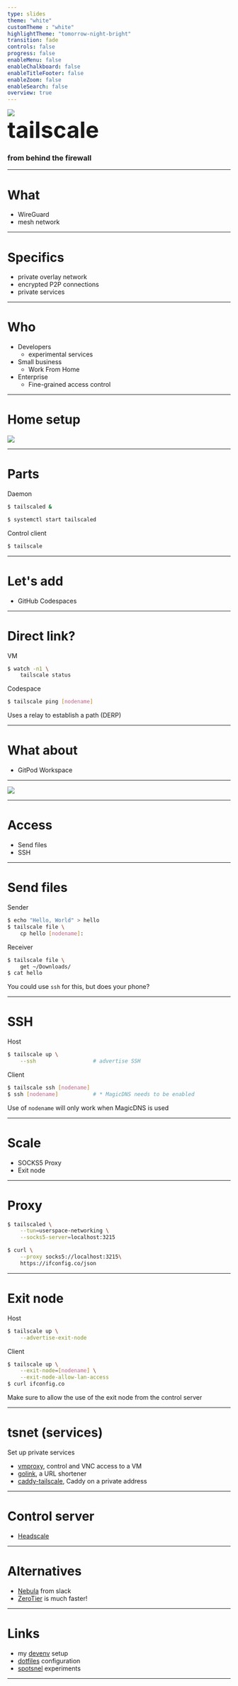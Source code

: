 ```yaml
---
type: slides
theme: "white"
customTheme : "white"
highlightTheme: "tomorrow-night-bright"
transition: fade
controls: false
progress: false
enableMenu: false
enableChalkboard: false
enableTitleFooter: false
enableZoom: false
enableSearch: false
overview: true
---
```


![](logo.webp)<br/>
<span style="font-size:3.6em;font-weight:bold">tailscale</span>
### <span style="text-transform:lowercase">from behind the firewall</span>

---

# What

  * WireGuard
  * mesh network

---

# Specifics

  * private overlay network
  * encrypted P2P connections
  * private services

---

# Who

  * Developers
	  * experimental services
  * Small business
	  * Work From Home
  * Enterprise
	  * Fine-grained access control

---

# Home setup

![](./homesetup.svg)


---

# Parts

Daemon
```sh
$ tailscaled &
```

```sh
$ systemctl start tailscaled
```

Control client
```sh
$ tailscale
```

---

# Let's add

  * GitHub Codespaces

---

# Direct link?

VM
```sh
$ watch -n1 \
	tailscale status
```
Codespace
```sh
$ tailscale ping [nodename]
```
Uses a relay to establish a path (DERP)

---

# What about

* GitPod Workspace

---

![](./demo.svg)

---

# Access

  * Send files
  * SSH

---

# Send files

Sender
```sh
$ echo "Hello, World" > hello
$ tailscale file \
	cp hello [nodename]:
```
Receiver
```sh
$ tailscale file \
	get ~/Downloads/
$ cat hello
```
You could use `ssh` for this, but does your phone?

---

# SSH

Host
```sh
$ tailscale up \
	--ssh                  # advertise SSH
```
Client
```sh
$ tailscale ssh [nodename]
$ ssh [nodename]           # * MagicDNS needs to be enabled
```

 Use of `nodename` will only work when MagicDNS is used

---

# Scale

  * SOCKS5 Proxy
  * Exit node

---

# Proxy

```sh
$ tailscaled \
	--tun=userspace-networking \
    --socks5-server=localhost:3215
```

```sh
$ curl \
	--proxy socks5://localhost:3215\
	https://ifconfig.co/json
```

---

# Exit node

Host
```sh
$ tailscale up \
	--advertise-exit-node
```
Client
```sh
$ tailscale up \
	--exit-node=[nodename] \
	--exit-node-allow-lan-access
$ curl ifconfig.co
```

Make sure to allow the use of the exit node from the control server


---

# tsnet (services)

Set up private services
  * [vmproxy](https://github.com/shayne/vmproxy), control and VNC access to a VM
  * [golink](https://github.com/tailscale/golink), a URL shortener
  * [caddy-tailscale](https://github.com/tailscale/caddy-tailscale), Caddy on a private address
---

# Control server

  * [Headscale](https://github.com/juanfont/headscale)

---

# Alternatives

  * [Nebula](https://github.com/slackhq/nebula) from slack
  * [ZeroTier](https://zerotier.com/) is much faster!

---

# Links

  * my [devenv](https://github.com/gbraad/devenv) setup
  * [dotfiles](https://github.com/gbraad/dotfiles/) configuration
  * [spotsnel](https://github.com/spotsnel) experiments

---
